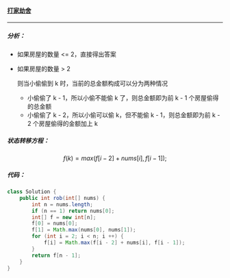 #### <a href="https://leetcode.cn/problems/house-robber/">打家劫舍</a>

-------------

##### 分析：

- 如果房屋的数量 <= 2，直接得出答案

- 如果房屋的数量 > 2

  则当小偷偷到 k 时，当前的总金额构成可以分为两种情况

  - 小偷偷了 k - 1，所以小偷不能偷 k 了，则总金额即为前 k - 1 个房屋偷得的总金额
  - 小偷偷了 k - 2，所以小偷可以偷 k，但不能偷 k - 1，则总金额即为前 k - 2 个房屋偷得的金额加上 k

##### 状态转移方程：

$$
f(k) = max(f[i - 2] + nums[i], f[i - 1]);
$$

##### 代码：

```java
class Solution {
    public int rob(int[] nums) {
        int n = nums.length;
        if (n == 1) return nums[0];
        int[] f = new int[n];
        f[0] = nums[0];
        f[1] = Math.max(nums[0], nums[1]);
        for (int i = 2; i < n; i ++) {
            f[i] = Math.max(f[i - 2] + nums[i], f[i - 1]);
        }
        return f[n - 1];
    }
}
```


